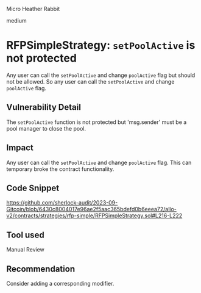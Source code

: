Micro Heather Rabbit

medium

# RFPSimpleStrategy: `setPoolActive` is not protected

Any user can call the `setPoolActive` and change `poolActive` flag but should not be allowed. So any user can call the `setPoolActive` and change `poolActive` flag.

## Vulnerability Detail

The `setPoolActive` function is not protected but 'msg.sender' must be a pool manager to close the pool.


## Impact

Any user can call the `setPoolActive` and change `poolActive` flag. This can temporary broke the contract functionality.

## Code Snippet

https://github.com/sherlock-audit/2023-09-Gitcoin/blob/6430c8004017e96ae2f5aac365bdefd0b6eeea72/allo-v2/contracts/strategies/rfp-simple/RFPSimpleStrategy.sol#L216-L222

## Tool used

Manual Review

## Recommendation

Consider adding a corresponding modifier.
